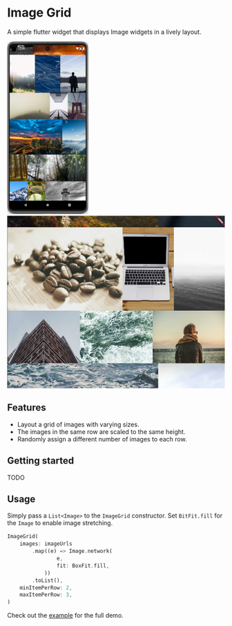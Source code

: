 # Image Grid

A simple flutter widget that displays Image widgets in a lively layout.

<p float="left">
    <img src="https://github.com/dl8sd11/flutter_image_grid_layout/blob/main/example/repo/phone.png?raw=true" height="400">
    <img src="https://github.com/dl8sd11/flutter_image_grid_layout/blob/main/example/repo/browser.png?row=true" height="400">
</p>


## Features

- Layout a grid of images with varying sizes.
- The images in the same row are scaled to the same height.
- Randomly assign a different number of images to each row.

## Getting started

TODO

## Usage

Simply pass a `List<Image>` to the `ImageGrid` constructor. Set `BitFit.fill` for the `Image` to enable image stretching.

```dart
ImageGrid(
    images: imageUrls
        .map((e) => Image.network(
                e,
                fit: BoxFit.fill,
            ))
        .toList(),
    minItemPerRow: 2,
    maxItemPerRow: 3,
)
```

Check out the [example](https://github.com/dl8sd11/flutter_image_grid_layout/tree/main/example) for the full demo.

